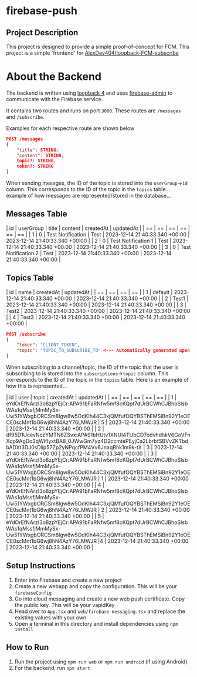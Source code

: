 # firebase-push

## Project Description

This project is designed to provide a simple proof-of-concept for FCM.
This project is a simple 'frontend' for [AlexDev404/loopback-FCM-subscribe](https://github.com/AlexDev404/loopback-FCM-subscribe)

# About the Backend

The backend is written using [loopback 4](https://loopback.io) and uses [firebase-admin](https://npmjs.org/package/firebase-admin) to communicate with the Firebase service.

It contains two routes and runs on port `3000`.
These routes are `/messages` and `/subscribe`.

Examples for each respective route are shown below

```json
POST /messages
{
	"title": STRING,
	"content": STRING,
	topic?: STRING,
	token?: STRING
}
```

When sending mesages, the ID of the topic is stored into the `userGroup`->`id` column. This corresponds to the ID of the topic in the `topics` table... example of how messages are represented/stored in the database...

## Messages Table

| id | userGroup | title | content | createdAt | updatedAt |
| == | == | == | == | == | == |
| 1  | 0  | Test Notification | Test | 2023-12-14 21:40:33.340 +00:00 | 2023-12-14 21:40:33.340 +00:00 |
| 2  | 0  | Test Notification 1 | Test | 2023-12-14 21:40:33.340 +00:00 | 2023-12-14 21:40:33.340 +00:00 |
| 3  | 0  | Test Notification 2 | Test | 2023-12-14 21:40:33.340 +00:00 | 2023-12-14 21:40:33.340 +00:00 |

## Topics Table

| id | name | createdAt | updatedAt |
| == | == | == | == |
| 1  | default | 2023-12-14 21:40:33.340 +00:00 | 2023-12-14 21:40:33.340 +00:00 |
| 2  | Test1 | 2023-12-14 21:40:33.340 +00:00 | 2023-12-14 21:40:33.340 +00:00 |
| 3  | Test2 | 2023-12-14 21:40:33.340 +00:00 | 2023-12-14 21:40:33.340 +00:00 |
| 4  | Test3 | 2023-12-14 21:40:33.340 +00:00 | 2023-12-14 21:40:33.340 +00:00 |

```json
POST /subscribe
{
	"token": "CLIENT_TOKEN",
	"topic": "TOPIC_TO_SUBSCRIBE_TO" <--- Automatically generated upon subscription
}
```

When subscribing to a channel/topic, the ID of the topic that the user is subscribing to is stored into the `subscriptions`->`topic` column. This corresponds to the ID of the topic in the `topics` table. Here is an example of how this is represented...

| id | user | topic | createdAt | updatedAt |
| == | == | == | == | == |
| 1  | eYdOrEfNArzI3o8zpYEjCr:APA91bFaRNfw5mf8cKQpt7dUrBCWhCJBhoSlsbWAs1qMssfjMmMySx-Uw51YWxgbORCSm8lgw8w5OdKIh44C3xjQMfufOQYBSThEMSiBn92Y1eOECE0scMnt1bG6wj8hN4AzY76LMWJR  | 5 | 2023-12-14 21:40:33.340 +00:00 | 2023-12-14 21:40:33.340 +00:00 |
| 2  | df95D1UcevNczYMTN8ZSvx:APA91bHUtv1XNUI4TUbCD7odvhdhkV6GoVFnXqp9AgDo3qWlfIyxtBA8_0JWwGm7yz4D2ccmtePEyjCa2LbrbfSBVvZKTbdbADXt3DJ0sDlip57Zp2yNPqcfPM4Vv6JnaqBhk1m9k-tX  | 3 | 2023-12-14 21:40:33.340 +00:00 | 2023-12-14 21:40:33.340 +00:00 |
| 3  | eYdOrEfNArzI3o8zpYEjCr:APA91bFaRNfw5mf8cKQpt7dUrBCWhCJBhoSlsbWAs1qMssfjMmMySx-Uw51YWxgbORCSm8lgw8w5OdKIh44C3xjQMfufOQYBSThEMSiBn92Y1eOECE0scMnt1bG6wj8hN4AzY76LMWJR  | 1 | 2023-12-14 21:40:33.340 +00:00 | 2023-12-14 21:40:33.340 +00:00 |
| 4  | eYdOrEfNArzI3o8zpYEjCr:APA91bFaRNfw5mf8cKQpt7dUrBCWhCJBhoSlsbWAs1qMssfjMmMySx-Uw51YWxgbORCSm8lgw8w5OdKIh44C3xjQMfufOQYBSThEMSiBn92Y1eOECE0scMnt1bG6wj8hN4AzY76LMWJR  | 2 | 2023-12-14 21:40:33.340 +00:00 | 2023-12-14 21:40:33.340 +00:00 |
| 5  | eYdOrEfNArzI3o8zpYEjCr:APA91bFaRNfw5mf8cKQpt7dUrBCWhCJBhoSlsbWAs1qMssfjMmMySx-Uw51YWxgbORCSm8lgw8w5OdKIh44C3xjQMfufOQYBSThEMSiBn92Y1eOECE0scMnt1bG6wj8hN4AzY76LMWJR  |4 | 2023-12-14 21:40:33.340 +00:00 | 2023-12-14 21:40:33.340 +00:00 |

## Setup Instructions

1. Enter into Firebase and create a new project
2. Create a new webapp and copy the configuration. This will be your `firebaseConfig`
3. Go into cloud messaging and create a new web push certificate. Copy the public key. This will be your vapidKey
4. Head over to `App.tsx` and `web/firebase-messaging.tsx` and replace the existing values with your own
5. Open a terminal in this directory and install dependencies using `npm install`

## How to Run

1. Run the project using `npm run web` or `npm run android` (if using Android)
2. For the backend, run `npm start`
